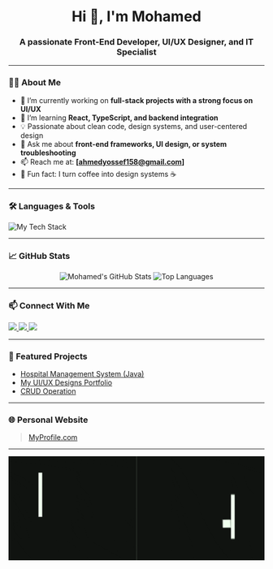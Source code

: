 <h1 align="center">Hi 👋, I'm Mohamed</h1>
<h3 align="center">A passionate Front-End Developer, UI/UX Designer, and IT Specialist</h3>

---

### 👨‍💻 About Me
- 🔭 I’m currently working on **full-stack projects with a strong focus on UI/UX**
- 🌱 I’m learning **React, TypeScript, and backend integration**
- 💡 Passionate about clean code, design systems, and user-centered design
- 💬 Ask me about **front-end frameworks, UI design, or system troubleshooting**
- 📫 Reach me at: **[ahmedyossef158@gmail.com]**
- 🧠 Fun fact: I turn coffee into design systems ☕

---

### 🛠️ Languages & Tools

<p align="left">
  <img src="https://skillicons.dev/icons?i=html,css,js,ts,react,tailwind,figma,ps,xd,java,git,vscode" alt="My Tech Stack" />
</p>

---


### 📈 GitHub Stats

<p align="center">
  <img src="https://github-readme-stats.vercel.app/api?username=MohamedTantawey&show_icons=true&theme=radical" alt="Mohamed's GitHub Stats" />
  <img src="https://github-readme-stats.vercel.app/api/top-langs/?username=MohamedTantawey&layout=compact&theme=radical" alt="Top Languages" />
</p>


---

### 📫 Connect With Me

<p align="left">
  <a href="https://www.linkedin.com/in/mohamed-gamal-025435359" target="_blank">
    <img src="https://img.shields.io/badge/LinkedIn-blue?style=flat&logo=linkedin" />
  </a>
  <a href="https://www.instagram.com/.mohamed.gamal.?utm_source=qr&igsh=MTRveXE1dHE0OG1mcw==" target="_blank">
    <img src="https://img.shields.io/badge/Instagram-%23E4405F.svg?style=flat&logo=instagram" />
  </a>
  <a href="mailto:ahmedyossef158@gmail.com">
    <img src="https://img.shields.io/badge/Email-%23D14836.svg?style=flat&logo=gmail&logoColor=white" />
  </a>
</p>

---

### 🔧 Featured Projects

- [Hospital Management System (Java)](https://github.com/MohamedTantawey/Hospital)
- [My UI/UX Designs Portfolio](https://yourportfolio.com)
- [CRUD Operation]( https://mohamedtantawey.github.io/CRUD-Operation/)

---

### 🌐 Personal Website
> [MyProfile.com](https://mohamedtantawey.github.io/Portfolio/)

---

<img src="video games atari GIF by myles.gif" alt="Snake animation" width="1100px" />


